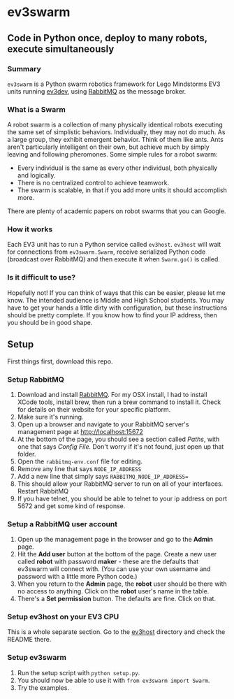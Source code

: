 # ev3swarm

## Code in Python once, deploy to many robots, execute simultaneously

### Summary

`ev3swarm` is a Python swarm robotics framework for Lego Mindstorms EV3 units running [ev3dev](http://www.ev3dev.org/), using [RabbitMQ](http://www.rabbitmq.com/) as the message broker. 

### What is a Swarm

A robot swarm is a collection of many physically identical robots executing the same set of simplistic behaviors. Individually, they may not do much. As a large group, they exhibit emergent behavior. Think of them like ants. Ants aren't particularly intelligent on their own, but achieve much by simply leaving and following pheromones. Some simple rules for a robot swarm:

- Every individual is the same as every other individual, both physically and logically.
- There is no centralized control to achieve teamwork.
- The swarm is scalable, in that if you add more units it should accomplish more.

There are plenty of academic papers on robot swarms that you can Google.

### How it works

Each EV3 unit has to run a Python service called `ev3host`. `ev3host` will wait for connections from `ev3swarm.Swarm`, receive serialized Python code (broadcast over RabbitMQ) and then execute it when `Swarm.go()` is called.

### Is it difficult to use?

Hopefully not! If you can think of ways that this can be easier, please let me know. The intended audience is Middle and High School students. You may have to get your hands a little dirty with configuration, but these instructions should be pretty complete. If you know how to find your IP address, then you should be in good shape.

## Setup

First things first, download this repo.

### Setup RabbitMQ

1. Download and install [RabbitMQ](http://www.rabbitmq.com/). For my OSX install, I had to install XCode tools, install brew, then run a brew command to install it. Check for details on their website for your specific platform.
2. Make sure it's running.
2. Open up a browser and navigate to your RabbitMQ server's management page at [http://localhost:15672](http://localhost:15672)
3. At the bottom of the page, you should see a section called *Paths*, with one that says *Config File.* Don't worry if it's not found, just open up that folder.
4. Open the `rabbitmq-env.conf` file for editing.
5. Remove any line that says `NODE_IP_ADDRESS`
6. Add a new line that simply says `RABBITMQ_NODE_IP_ADDRESS=`
7. This should allow your RabbitMQ server to run on all of your interfaces. Restart RabbitMQ
8. If you have telnet, you should be able to telnet to your ip address on port 5672 and get some kind of response.

### Setup a RabbitMQ user account

1. Open up the management page in the browser and go to the **Admin** page.
2. Hit the **Add user** button at the bottom of the page. Create a new user called **robot** with password **maker** - these are the defaults that ev3swarm will connect with. (You can use your own username and password with a little more Python code.)
3. When you return to the **Admin** page, the **robot** user should be there with no access to anything. Click on the **robot** user's name in the table.
4. There's a **Set permission** button. The defaults are fine. Click on that.

### Setup ev3host on your EV3 CPU

This is a whole separate section. Go to the [ev3host](./ev3host) directory and check the README there.

### Setup ev3swarm

1. Run the setup script with `python setup.py`. 
2. You should now be able to use it with `from ev3swarm import Swarm`. 
3. Try the examples.